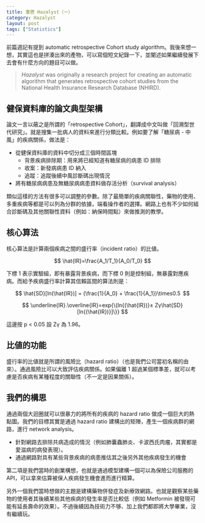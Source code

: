 ```yaml
---
title: 重啓 Hazalyst（一）
category: Hazalyst
layout: post
tags: ["Statistics"]
---
```


前篇週記有提到 automatic retrospective Cohort study algorithm。我後來想一想，其實這也是拼湊出來的產物，可以寫個短文紀錄一下，並闡述如果繼續發展下去會有什麼方向的題目可以做。

> _Hazalyst_ was originally a research project for creating an automatic algorithm that generates retrospective cohort studies from the National Health Insurance Research Database (NHIRD).

## 健保資料庫的論文典型架構

論文一言以蔽之是所謂的「retrospective Cohort」，翻譯成中文叫做「回溯型世代研究」。就是搜集一批病人的資料來進行分類比較。例如要了解「糖尿病 - 中風」的疾病關係，做法是：

- 從健保資料庫的資料中切分成三個時間區塊
  - 背景疾病排除期：用來將已經知道有糖尿病的病患 ID 排除
  - 收案：新發病病患 ID 納入
  - 追蹤：追蹤後續中風診斷碼出現情況
- 將有糖尿病病患及無糖尿病病患資料做存活分析（survival analysis）

類似這樣的方法有很多可以調整的參數。除了最簡單的疾病關聯性，藥物的使用、多重疾病等都是可以列為分群的依據，端看操作者的選擇。網路上也有不少如何組合診斷碼及其他關聯性資料（例如：納保時間點）來做推測的教學。

## 核心算法

核心算法是計算兩個疾病之間的盛行率（incident ratio）的比値。

$$ \hat{IR}=\frac{A_1/T_1}{A_0/T_0} $$

下標 1 表示實驗組，即有暴露背景疾病，而下標 0 則是控制組，無暴露對應疾病。而給予疾病盛行率計算其信賴區間的算法則是：

$$ \hat{SD}[ln(\hat{IR})] = (\frac{1}{A_0} + \frac{1}{A_1})\times0.5  $$

$$ \underline{IR}.\overline{IR}=exp{\{ln{(\hat{IR})}± Zγ\hat{SD}[ln{(\hat{IR})}]\}} $$

這邊按 p < 0.05 設 Zγ 為 1.96。

## 比値的功能

盛行率的比値就是所謂的風險比（hazard ratio）（也是我們公司當初名稱的由來）。通過風險比可以大致評估疾病關係。如果偏離 1 超過某個標準差，就可以考慮是否疾病有某種程度的關聯性（不一定是因果關係）。

## 我們的構思

通過兩個大迴圈就可以很暴力的將所有的疾病的 hazard ratio 做成一個巨大的熱點圖。我們的目標其實是通過 hazard ratio 建構出的矩陣，產生一個疾病群的網路，進行 network analysis。

- 針對網路去排除共病造成的情況（例如肺囊蟲肺炎、卡波西氏肉瘤，其實都是愛滋病的病發表現）。
- 通過網路對具有某些背景疾病的病患推估其之後另外其他疾病發生的機會

第二項是我們當時的創業構想，也就是通過模型建構一個可以為保險公司服務的 API，可以拿來估算被保人疾病發生機會進而進行精算。

另外一個我們當時想做的主題是建構藥物併發症及新療效網路。也就是觀察某些藥物的使用者其後續某些其他疾病的發生率是否比較低（例如 Metformin 被發現可能有延長壽命的效果）。不過後續因為技術力不够、加上我們都即將大學畢業，沒有繼續玩。
